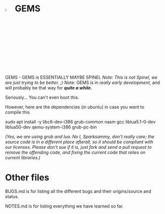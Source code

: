 # <img src="gems.png" alt="Logo" width="5%"/> GEMS
GEMS - GEMS is ESSENTIALLY MAYBE SPINEL
*Note: This is not Spinel, we are just trying to be better. ;)*
Note: GEMS is in *really early development*, and will probably be that way for ***quite a while.***

Seriously... You can't even boot this.

However, here are the dependencies (in ubuntu) in case you *want* to compile this

sudo apt install -y libc6-dev-i386 grub-common nasm gcc liblua5.1-0-dev liblua50-dev qemu-system-i386 grub-pc-bin

*(Yes, we are using grub and lua. No I, Sparksammy, don't really care; the source code is in a different place afterall, so it should be compliant with our licenses. Please don't sue if it is, just fork and send a pull request to remove the offending code, and fixing the current code that relies on current libraries.)*

# Other files

BUGS.md is for listing all the different bugs and their origins/source and status.

NOTES.md is for listing everything we have learned so far.
